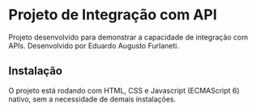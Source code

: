 # Projeto de Integração com API

Projeto desenvolvido para demonstrar a capacidade de integração com APIs.
Desenvolvido por Eduardo Augusto Furlaneti.

## Instalação

O projeto está rodando com HTML, CSS e Javascript (ECMAScript 6) nativo, sem a necessidade de demais instalações.